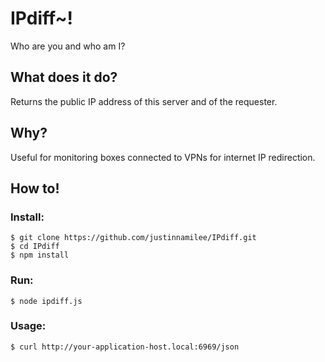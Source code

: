 # IPdiff~!
Who are you and who am I?

## What does it do?
Returns the public IP address of this server and of the requester.

## Why?
Useful for monitoring boxes connected to VPNs for internet IP redirection.

## How to!

### Install:
```
$ git clone https://github.com/justinnamilee/IPdiff.git
$ cd IPdiff
$ npm install
```

### Run:
```
$ node ipdiff.js
```

### Usage:
```
$ curl http://your-application-host.local:6969/json
```
